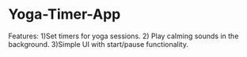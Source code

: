# Yoga-Timer-App
Features: 1)Set timers for yoga sessions.
2) Play calming sounds in the background. 
3)Simple UI with start/pause functionality.
